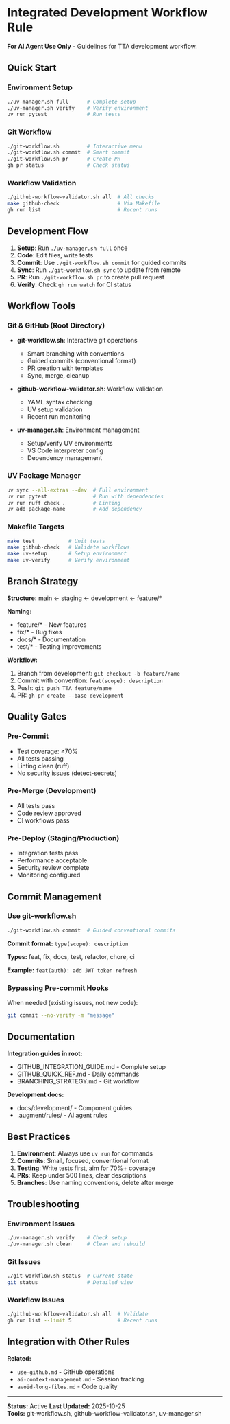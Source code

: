 # Integrated Development Workflow Rule

**For AI Agent Use Only** - Guidelines for TTA development workflow.

## Quick Start

### Environment Setup
```bash
./uv-manager.sh full      # Complete setup
./uv-manager.sh verify    # Verify environment
uv run pytest             # Run tests
```

### Git Workflow
```bash
./git-workflow.sh         # Interactive menu
./git-workflow.sh commit  # Smart commit
./git-workflow.sh pr      # Create PR
gh pr status              # Check status
```

### Workflow Validation
```bash
./github-workflow-validator.sh all  # All checks
make github-check                   # Via Makefile
gh run list                         # Recent runs
```

## Development Flow

1. **Setup**: Run `./uv-manager.sh full` once
2. **Code**: Edit files, write tests
3. **Commit**: Use `./git-workflow.sh commit` for guided commits
4. **Sync**: Run `./git-workflow.sh sync` to update from remote
5. **PR**: Run `./git-workflow.sh pr` to create pull request
6. **Verify**: Check `gh run watch` for CI status

## Workflow Tools

### Git & GitHub (Root Directory)
- **git-workflow.sh**: Interactive git operations
  - Smart branching with conventions
  - Guided commits (conventional format)
  - PR creation with templates
  - Sync, merge, cleanup
  
- **github-workflow-validator.sh**: Workflow validation
  - YAML syntax checking
  - UV setup validation
  - Recent run monitoring
  
- **uv-manager.sh**: Environment management
  - Setup/verify UV environments
  - VS Code interpreter config
  - Dependency management

### UV Package Manager
```bash
uv sync --all-extras --dev  # Full environment
uv run pytest               # Run with dependencies
uv run ruff check .         # Linting
uv add package-name         # Add dependency
```

### Makefile Targets
```bash
make test           # Unit tests
make github-check   # Validate workflows
make uv-setup       # Setup environment
make uv-verify      # Verify environment
```

## Branch Strategy

**Structure:** main ← staging ← development ← feature/*

**Naming:**
- feature/* - New features
- fix/* - Bug fixes  
- docs/* - Documentation
- test/* - Testing improvements

**Workflow:**
1. Branch from development: `git checkout -b feature/name`
2. Commit with convention: `feat(scope): description`
3. Push: `git push TTA feature/name`
4. PR: `gh pr create --base development`

## Quality Gates

### Pre-Commit
- Test coverage: ≥70%
- All tests passing
- Linting clean (ruff)
- No security issues (detect-secrets)

### Pre-Merge (Development)
- All tests pass
- Code review approved
- CI workflows pass

### Pre-Deploy (Staging/Production)
- Integration tests pass
- Performance acceptable
- Security review complete
- Monitoring configured

## Commit Management

### Use git-workflow.sh
```bash
./git-workflow.sh commit  # Guided conventional commits
```

**Commit format:** `type(scope): description`

**Types:** feat, fix, docs, test, refactor, chore, ci

**Example:** `feat(auth): add JWT token refresh`

### Bypassing Pre-commit Hooks
When needed (existing issues, not new code):
```bash
git commit --no-verify -m "message"
```

## Documentation

**Integration guides in root:**
- GITHUB_INTEGRATION_GUIDE.md - Complete setup
- GITHUB_QUICK_REF.md - Daily commands
- BRANCHING_STRATEGY.md - Git workflow

**Development docs:**
- docs/development/ - Component guides
- .augment/rules/ - AI agent rules

## Best Practices

1. **Environment**: Always use `uv run` for commands
2. **Commits**: Small, focused, conventional format
3. **Testing**: Write tests first, aim for 70%+ coverage
4. **PRs**: Keep under 500 lines, clear descriptions
5. **Branches**: Use naming conventions, delete after merge

## Troubleshooting

### Environment Issues
```bash
./uv-manager.sh verify    # Check setup
./uv-manager.sh clean     # Clean and rebuild
```

### Git Issues
```bash
./git-workflow.sh status  # Current state
git status                # Detailed view
```

### Workflow Issues
```bash
./github-workflow-validator.sh all  # Validate
gh run list --limit 5               # Recent runs
```

## Integration with Other Rules

**Related:**
- `use-github.md` - GitHub operations
- `ai-context-management.md` - Session tracking
- `avoid-long-files.md` - Code quality

---

**Status:** Active
**Last Updated:** 2025-10-25  
**Tools:** git-workflow.sh, github-workflow-validator.sh, uv-manager.sh

